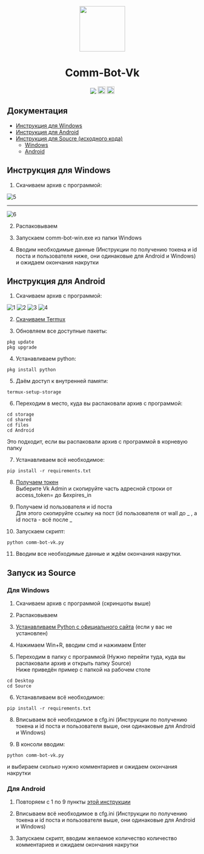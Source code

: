 <p align="center"><img src="img/7.png" width=120></p>
<h1 align="center">Comm-Bot-Vk</h1>

<p align="center">
<a href="https://github.com/blackcatprog/comm-bot-vk/releases"><img src="https://img.shields.io/github/v/release/blackcatprog/comm-bot-vk?color=blueviolet"></a>
<a href="https://github.com/blackcatprog/comm-bot-vk/blob/main/LICENSE"><img src="https://img.shields.io/badge/License-MIT-green" height="20"></a>
<img src="https://img.shields.io/badge/Platforms-Windows%20%7C%20Android%20%7C%20Linux-blue" height="20">
</p>

## Документация

* [Инструкция для Windows](#win-instruct)
* [Инструкция для Android](#andro-instruct)
* [Инструкция для Soucre (исходного кода)](#source-instruct)
	* [Windows](#source-win-instruct)
	* [Android](#source-andro-instruct)

## Инструкция для Windows <a name="win-instruct"></a>

1) Скачиваем архив с программой:

![5](img/5.png)

<hr>

![6](img/6.png)

2) Распаковываем

3) Запускаем comm-bot-win.exe из папки Windows

4) Вводим необходимые данные (Инструкции по получению токена и id поста и пользователя ниже, они одинаковые для Android и Windows) и ожидаем окончания накрутки

## Инструкция для Android <a name="andro-instruct"></a>

1) Скачиваем архив с программой:

![1](img/1.png)
![2](img/2.png)
![3](img/3.png)
![4](img/4.png)

2) [Скачиваем Termux](https://play.google.com/store/apps/details?id=com.termux "Скачать Termux")

3) Обновляем все доступные пакеты:

```
pkg update
pkg upgrade
```

4) Устанавливаем python:

```
pkg install python
```

5) Даём доступ к внутренней памяти:

```
termux-setup-storage
```

6) Переходим в место, куда вы распаковали архив с программой:

```
cd storage
cd shared
сd files
cd Android
```
Это подходит, если вы распаковали архив с программой в корневую папку

7) Устанавливаем всё необходимое:

```
pip install -r requirements.txt
```

8) [Получаем токен](https://vkhost.github.io "Получить токен")<br>Выберите Vk Admin и скопируйте часть адресной строки от access_token= до &expires_in

9) Получаем id пользователя и id поста<br>Для этого скопируйте ссылку на пост (id пользователя от wall до _ , а id поста - всё после _

10) Запускаем скрипт:

```
python comm-bot-vk.py
```

11) Вводим все необходимые данные и ждём окончания накрутки.

## Запуск из Source <a name="source-instruct"></a>

### Для Windows <a name="source-win-instruct"></a>

1) Скачиваем архив с программой (скриншоты выше)

2) Распаковываем

3) [Устанавливаем Python с официального сайта](https://python.org "Установить Python") (если у вас не установлен)

4) Нажимаем Win+R, вводим cmd и нажимаем Enter

5) Переходим в папку с программой (Нужно перейти туда, куда вы распаковали архив и открыть папку Source)<br>Ниже приведён пример с папкой на рабочем столе

```
cd Desktop
cd Source
```

6)  Устанавливаем всё необходимое:

```
pip install -r requirements.txt
```

8) Вписываем всё необходимое в cfg.ini (Инструкции по получению токена и id поста и пользователя выше, они одинаковые для Android и Windows)

9) В консоли вводим:

```
python comm-bot-vk.py
```

и выбираем сколько нужно комментариев и ожидаем окончания накрутки

###  Для Android <a name="source-andro-instruct"></a>

1) Повторяем с 1 по 9 пункты [этой инструкции](#andro-instruct)

2) Вписываем всё необходимое в cfg.ini (Инструкции по получению токена и id поста и пользователя выше, они одинаковые для Android и Windows)

3) Запускаем скрипт, вводим желаемое количество количество комментариев и ожидаем окончания накрутки
